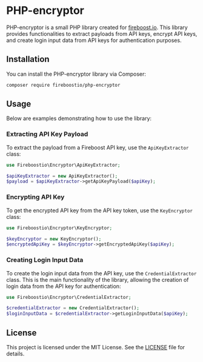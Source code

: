# PHP-encryptor

PHP-encryptor is a small PHP library created for [fireboost.io](https://fireboost.io). This library provides functionalities to extract payloads from API keys, encrypt API keys, and create login input data from API keys for authentication purposes.

## Installation

You can install the PHP-encryptor library via Composer:

```bash
composer require fireboostio/php-encryptor
```

## Usage

Below are examples demonstrating how to use the library:

### Extracting API Key Payload
To extract the payload from a Fireboost API key, use the `ApiKeyExtractor` class:

```PHP
use Fireboostio\Encryptor\ApiKeyExtractor;

$apiKeyExtractor = new ApiKeyExtractor();
$payload = $apiKeyExtractor->getApiKeyPayload($apiKey);
```

### Encrypting API Key
To get the encrypted API key from the API key token, use the `KeyEncryptor` class:

```PHP
use Fireboostio\Encryptor\KeyEncryptor;

$keyEncryptor = new KeyEncryptor();
$encryptedApiKey = $keyEncryptor->getEncryptedApiKey($apiKey);
```
### Creating Login Input Data
To create the login input data from the API key, use the `CredentialExtractor` class. This is the main functionality of the library, allowing the creation of login data from the API key for authentication:

```PHP
use Fireboostio\Encryptor\CredentialExtractor;

$credentialExtractor = new CredentialExtractor();
$loginInputData = $credentialExtractor->getLoginInputData($apiKey);
```
## License
This project is licensed under the MIT License. See the [LICENSE](https://github.com/fireboostio/php-encryptor/blob/main/LICENSE) file for details.